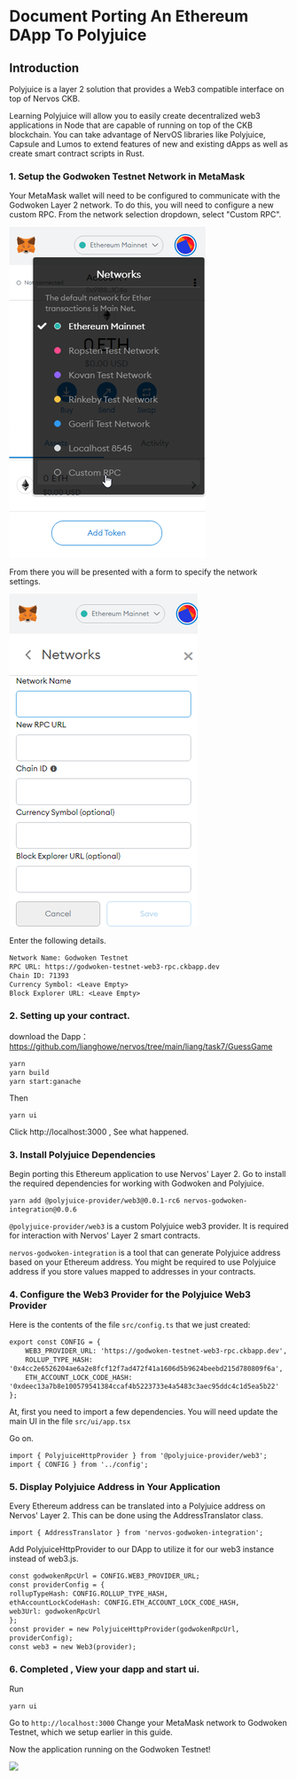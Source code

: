 # Document Porting An  Ethereum DApp To Polyjuice
## Introduction

Polyjuice is a layer 2 solution that provides a Web3 compatible interface on top of Nervos CKB.

Learning Polyjuice will allow you to easily create decentralized web3 applications in Node that are capable of running on top of the CKB blockchain. You can take advantage of NervOS libraries like Polyjuice, Capsule and Lumos to extend features of new and existing dApps as well as create smart contract scripts in Rust.

### 1. Setup the Godwoken Testnet Network in MetaMask

Your MetaMask wallet will need to be configured to communicate with the Godwoken Layer 2 network. To do this, you will need to configure a new custom RPC. From the network selection dropdown, select "Custom RPC".

![](./1.png)

From there you will be presented with a form to specify the network settings.

![](./2.png)

Enter the following details.

```
Network Name: Godwoken Testnet
RPC URL: https://godwoken-testnet-web3-rpc.ckbapp.dev
Chain ID: 71393
Currency Symbol: <Leave Empty>
Block Explorer URL: <Leave Empty>
```


### 2. Setting up your contract.

download the Dapp：
https://github.com/lianghowe/nervos/tree/main/liang/task7/GuessGame

    yarn
    yarn build
    yarn start:ganache

Then

    yarn ui

Click http://localhost:3000 , See what happened.

### 3. Install Polyjuice Dependencies
Begin porting this Ethereum application to use Nervos' Layer 2. Go to install the required dependencies for working with Godwoken and Polyjuice.

```
yarn add @polyjuice-provider/web3@0.0.1-rc6 nervos-godwoken-integration@0.0.6
```

```@polyjuice-provider/web3``` is a custom Polyjuice web3 provider. It is required for interaction with Nervos' Layer 2 smart contracts.

```nervos-godwoken-integration``` is a tool that can generate Polyjuice address based on your Ethereum address. You might be required to use Polyjuice address if you store values mapped to addresses in your contracts.

### 4. Configure the Web3 Provider for the Polyjuice Web3 Provider

Here is the contents of the file ```src/config.ts``` that we just created:

```
export const CONFIG = {
    WEB3_PROVIDER_URL: 'https://godwoken-testnet-web3-rpc.ckbapp.dev',
    ROLLUP_TYPE_HASH: '0x4cc2e6526204ae6a2e8fcf12f7ad472f41a1606d5b9624beebd215d780809f6a',
    ETH_ACCOUNT_LOCK_CODE_HASH: '0xdeec13a7b8e100579541384ccaf4b5223733e4a5483c3aec95ddc4c1d5ea5b22'
};
```

At, first you need to import a few dependencies. You will need update the main UI in the file ```src/ui/app.tsx```

Go on.

```
import { PolyjuiceHttpProvider } from '@polyjuice-provider/web3';
import { CONFIG } from '../config';
```



### 5. Display Polyjuice Address in Your Application

Every Ethereum address can be translated into a Polyjuice address on Nervos' Layer 2. This can be done using the AddressTranslator class.

```
import { AddressTranslator } from 'nervos-godwoken-integration';
```
 Add PolyjuiceHttpProvider to our DApp to utilize it for our web3 instance instead of web3.js.
```
const godwokenRpcUrl = CONFIG.WEB3_PROVIDER_URL;
const providerConfig = {
rollupTypeHash: CONFIG.ROLLUP_TYPE_HASH,
ethAccountLockCodeHash: CONFIG.ETH_ACCOUNT_LOCK_CODE_HASH,
web3Url: godwokenRpcUrl
};
const provider = new PolyjuiceHttpProvider(godwokenRpcUrl, providerConfig);
const web3 = new Web3(provider);

```


### 6. Completed , View your dapp and start ui.

Run 
    
    yarn ui 
    
Go to ```http://localhost:3000```
Change your MetaMask network to Godwoken Testnet, which we setup earlier in this guide.

Now the application running on the Godwoken Testnet!

![](3.png)
